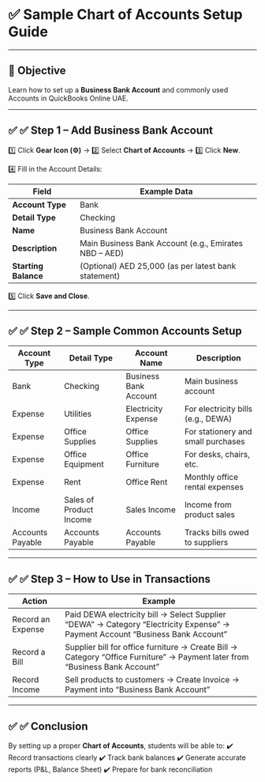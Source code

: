 # ✅ Sample Chart of Accounts Setup Guide

---

## 🎯 **Objective**

Learn how to set up a **Business Bank Account** and commonly used Accounts in QuickBooks Online UAE.

---

## ✅ ✅ Step 1 – Add Business Bank Account

1️⃣ Click **Gear Icon (⚙️)** →
2️⃣ Select **Chart of Accounts** →
3️⃣ Click **New**.

4️⃣ Fill in the Account Details:

| Field                | Example Data                                          |
| -------------------- | ----------------------------------------------------- |
| **Account Type**     | Bank                                                  |
| **Detail Type**      | Checking                                              |
| **Name**             | Business Bank Account                                 |
| **Description**      | Main Business Bank Account (e.g., Emirates NBD – AED) |
| **Starting Balance** | (Optional) AED 25,000 (as per latest bank statement)  |

5️⃣ Click **Save and Close**.

---

## ✅ ✅ Step 2 – Sample Common Accounts Setup

| Account Type     | Detail Type             | Account Name          | Description                        |
| ---------------- | ----------------------- | --------------------- | ---------------------------------- |
| Bank             | Checking                | Business Bank Account | Main business account              |
| Expense          | Utilities               | Electricity Expense   | For electricity bills (e.g., DEWA) |
| Expense          | Office Supplies         | Office Supplies       | For stationery and small purchases |
| Expense          | Office Equipment        | Office Furniture      | For desks, chairs, etc.            |
| Expense          | Rent                    | Office Rent           | Monthly office rental expenses     |
| Income           | Sales of Product Income | Sales Income          | Income from product sales          |
| Accounts Payable | Accounts Payable        | Accounts Payable      | Tracks bills owed to suppliers     |

---

## ✅ ✅ Step 3 – How to Use in Transactions

| Action            | Example                                                                                                                        |
| ----------------- | ------------------------------------------------------------------------------------------------------------------------------ |
| Record an Expense | Paid DEWA electricity bill → Select Supplier “DEWA” → Category “Electricity Expense” → Payment Account “Business Bank Account” |
| Record a Bill     | Supplier bill for office furniture → Create Bill → Category “Office Furniture” → Payment later from “Business Bank Account”    |
| Record Income     | Sell products to customers → Create Invoice → Payment into “Business Bank Account”                                             |

---

## ✅ ✅ Conclusion

By setting up a proper **Chart of Accounts**, students will be able to:
✔️ Record transactions clearly
✔️ Track bank balances
✔️ Generate accurate reports (P\&L, Balance Sheet)
✔️ Prepare for bank reconciliation
